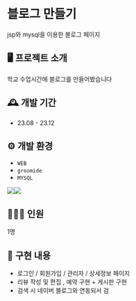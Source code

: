 # 블로그 만들기
jsp와 mysql을 이용한 블로그 페이지


## 🖥️ 프로젝트 소개
학교 수업시간에 블로그를 만들어봤습니다
<br>

## 🕰️ 개발 기간
* 23.08 - 23.12


## ⚙️ 개발 환경
- `WEB`
- `groomide`
- `MYSQL`
<div class= "contanier" style="display:flex; flex-direction:row;">
    <img src="https://img.shields.io/badge/JSP-007396?style=for-the-badge&logo=Java&logoColor=white"> 
    <img src="https://img.shields.io/badge/MySQL-4479A1?style=for-the-badge&logo=MySQL&logoColor=white"> 
    

</div>


## 🧑‍🤝‍🧑 인원
1명

## 📌 구현 내용
- 로그인 / 회원가입 / 관리자 / 상세정보 페이지
- 리뷰 작성 및 편집 , 예약 구현 + 게시판 구현
- 검색 시 네이버 블로그와 연동되서 검
